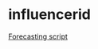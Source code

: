 # influencerid

[Forecasting script](https://colab.research.google.com/drive/1KI4Zc-k80x9zbLxArVPcCOYrM_ff0L0I?usp=sharing)
